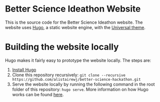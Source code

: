 # Better Science Ideathon Website

This is the source code for the Better Science Ideathon website.
The website uses [Hugo](https://gohugo.io/), a static website engine, with the [Universal theme](http://themes.gohugo.io/hugo-universal-theme/).

# Building the website locally

Hugo makes it fairly easy to prototype the website locally. The steps are:

1. [Install Hugo](https://gohugo.io/#action)
2. Clone this repository recursively: `git clone --recursive https://github.com/alistairewj/better-science-hackathon.git`
3. Serve the website locally by running the following command in the root folder of this repository: `hugo serve`. More information on how Hugo works can be found [here](https://gohugo.io/overview/introduction/).
